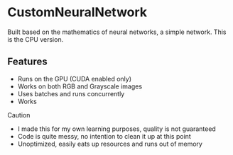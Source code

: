 # CustomNeuralNetwork
Built based on the mathematics of neural networks, a simple network. This is the CPU version.

## Features
- Runs on the GPU (CUDA enabled only)
- Works on both RGB and Grayscale images
- Uses batches and runs concurrently
- Works

> [!CAUTION]
> - I made this for my own learning purposes, quality is not guaranteed
> - Code is quite messy, no intention to clean it up at this point
> - Unoptimized, easily eats up resources and runs out of memory
